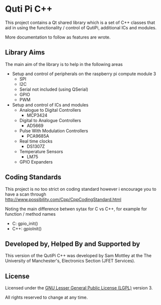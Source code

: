 # Quti Pi C++

This project contains a Qt shared library which is a set of C++ classes that aid in using the functionality  / control of QutiPi, additional ICs and modules.

More documentation to follow as features are wrote.

## Library Aims

The main aim of the library is to help in the following areas

  * Setup and control of peripherals on the raspberry pi compute module 3
    * SPI
    * I2C
    * Serial not included (using QSerial)
    * GPIO
    * PWM
  * Setup and control of ICs and modules
    * Analogue to Digital Controllers
      * MCP3424
    * Digital to Analogue Controllers
      * AD5669
    * Pulse With Modulation Controllers
      * PCA9685A
    * Real time clocks
      * DS1307Z
    * Temperature Sensors
      * LM75
    * GPIO Expanders

## Coding Standards

This project is no too strict on coding standard however i encourage you to have a scan through http://www.possibility.com/Cpp/CppCodingStandard.html

Noting the main difference betwen sytax for C vs C++, for example for function / method names

  * C: gpio_init()
  * C++: gpioInit()

## Developed by, Helped By and Supported by

This version of the QutiPi C++ was developed by Sam Mottley at the The University of Manchester's, Electronics Section (JFET Services).

## License

Licensed under the [GNU Lesser General Public License (LGPL)](http://doc.qt.io/qt-5/lgpl.html) version 3.

All rights reserved to change at any time.
